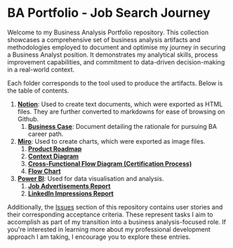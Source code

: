 # BA Portfolio -  Job Search Journey
Welcome to my Business Analysis Portfolio repository. This collection showcases a comprehensive set of business analysis artifacts and methodologies employed to document and optimise my journey in securing a Business Analyst position. It demonstrates my analytical skills, process improvement capabilities, and commitment to data-driven decision-making in a real-world context.

Each folder corresponds to the tool used to produce the artifacts. Below is the table of contents.

1. __[Notion](https://github.com/ryu-hg/ba-job-search/blob/main/Notion)__: Used to create text documents, which were exported as HTML files. They are further converted to markdowns for ease of browsing on Github.
    1. __[Business Case](https://github.com/ryu-hg/ba-job-search/blob/main/Notion/Business%20Case.md)__: Document detailing the rationale for pursuing BA career path.
2. __[Miro](https://github.com/ryu-hg/ba-job-search/blob/main/Miro)__: Used to create charts, which were exported as image files.
    1. __[Product Roadmap](https://github.com/ryu-hg/ba-job-search/blob/main/Miro/Roadmap.jpg)__
    2. __[Context Diagram](https://github.com/ryu-hg/ba-job-search/blob/main/Miro/Context%20Diagram.jpg)__
    3. __[Cross-Functional Flow Diagram (Certification Process)](https://github.com/ryu-hg/ba-job-search/blob/main/Miro/Cross-Functional%20Flow%20Diagram_Certification%20Process.jpg)__
    4. __[Flow Chart](https://github.com/ryu-hg/ba-job-search/blob/main/Miro/Flow%20Chart.jpg)__
3. __[Power BI]()__: Used for data visualisation and analysis.
    1. __[Job Advertisements Report]()__
    2. __[LinkedIn Impressions Report]()__

Additionally, the [Issues](https://github.com/ryu-hg/ba-job-search/issues) section of this repository contains user stories and their corresponding acceptance criteria. These represent tasks I aim to accomplish as part of my transition into a business analysis-focused role. If you're interested in learning more about my professional development approach I am taking, I encourage you to explore these entries.